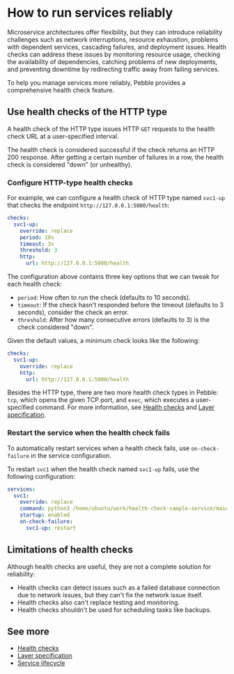 # How to run services reliably

Microservice architectures offer flexibility, but they can introduce reliability challenges such as network interruptions, resource exhaustion, problems with dependent services, cascading failures, and deployment issues. Health checks can address these issues by monitoring resource usage, checking the availability of dependencies, catching problems of new deployments, and preventing downtime by redirecting traffic away from failing services.

To help you manage services more reliably, Pebble provides a comprehensive health check feature.

## Use health checks of the HTTP type

A health check of the HTTP type issues HTTP `GET` requests to the health check URL at a user-specified interval.

The health check is considered successful if the check returns an HTTP 200 response. After getting a certain number of failures in a row, the health check is considered "down" (or unhealthy).

### Configure HTTP-type health checks

For example, we can configure a health check of HTTP type named `svc1-up` that checks the endpoint `http://127.0.0.1:5000/health`:

```yaml
checks:
  svc1-up:
    override: replace
    period: 10s
    timeout: 3s
    threshold: 3
    http:
      url: http://127.0.0.1:5000/health
```

The configuration above contains three key options that we can tweak for each health check:

- `period`: How often to run the check (defaults to 10 seconds).
- `timeout`: If the check hasn't responded before the timeout (defaults to 3 seconds), consider the check an error.
- `threshold`: After how many consecutive errors (defaults to 3) is the check considered "down".

Given the default values, a minimum check looks like the following:

```yaml
checks:
  svc1-up:
    override: replace
    http:
      url: http://127.0.0.1:5000/health
```

Besides the HTTP type, there are two more health check types in Pebble: `tcp`, which opens the given TCP port, and `exec`, which executes a user-specified command. For more information, see [Health checks](../reference/health-checks) and [Layer specification](../reference/layer-specification).

### Restart the service when the health check fails

To automatically restart services when a health check fails, use `on-check-failure` in the service configuration.

To restart `svc1` when the health check named `svc1-up` fails, use the following configuration:

```yaml
services:
  svc1:
    override: replace
    command: python3 /home/ubuntu/work/health-check-sample-service/main.py
    startup: enabled
    on-check-failure:
      svc1-up: restart
```

## Limitations of health checks

Although health checks are useful, they are not a complete solution for reliability:

- Health checks can detect issues such as a failed database connection due to network issues, but they can't fix the network issue itself.
- Health checks also can't replace testing and monitoring.
- Health checks shouldn't be used for scheduling tasks like backups.

## See more

- [Health checks](../reference/health-checks)
- [Layer specification](../reference/layer-specification)
- [Service lifecycle](../reference/service-lifecycle)
